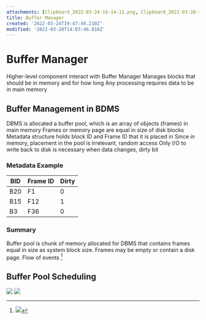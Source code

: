 ```yaml
---
attachments: [Clipboard_2022-03-24-16-14-11.png, Clipboard_2022-03-28-10-03-30.png, Clipboard_2022-03-28-10-03-46.png]
title: Buffer Manager
created: '2022-03-24T19:47:49.210Z'
modified: '2022-03-28T14:03:46.816Z'
---
```


# Buffer Manager

Higher-level component interact with Buffer Manager
Manages blocks that should be in memory and for how long
Any processing requires data to be in main memory

## Buffer Management in BDMS
DBMS is allocated a buffer pool, which is an array of objects (frames) in main memory
Frames or memory page are equal in size of disk blocks
Metadata structure holds block ID and Frame ID that it is placed in
Since in memory, placement in the pool is irrelevant, random access
Only I/O to write back to disk is necessary when data changes, dirty bit

### Metadata Example
| BID | Frame ID | Dirty |
|-----|----------|-------|
| B20 | F1 | 0 | 
| B15 | F12 | 1 |
| B3 | F36 | 0 |

### Summary
Buffer pool is chunk of memory allocated for DBMS that contains frames equal in size as system block size. Frames may be empty or contain a disk page.
Flow of events [^1]

## Buffer Pool Scheduling
![](@attachment/Clipboard_2022-03-28-10-03-30.png)
![](@attachment/Clipboard_2022-03-28-10-03-46.png)

[^1]:![](@attachment/Clipboard_2022-03-24-16-14-11.png)
